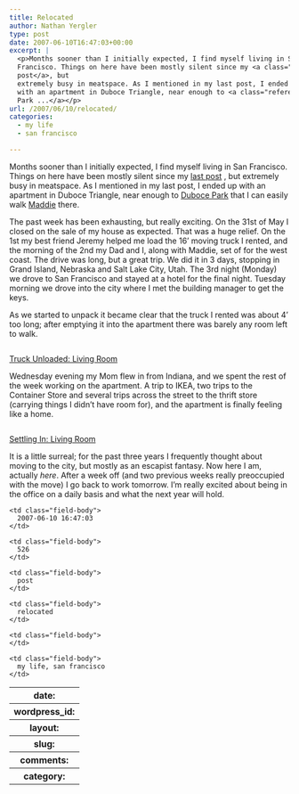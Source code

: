 ```yaml
---
title: Relocated
author: Nathan Yergler
type: post
date: 2007-06-10T16:47:03+00:00
excerpt: |
  <p>Months sooner than I initially expected, I find myself living in San
  Francisco. Things on here have been mostly silent since my <a class="reference external" href="http://yergler.net/blog/2007/05/10/pending-changes/">last
  post</a>, but
  extremely busy in meatspace. As I mentioned in my last post, I ended up
  with an apartment in Duboce Triangle, near enough to <a class="reference external" href="http://dubocepark.com/">Duboce
  Park ...</a></p>
url: /2007/06/10/relocated/
categories:
  - my life
  - san francisco

---
```

Months sooner than I initially expected, I find myself living in San Francisco. Things on here have been mostly silent since my [last post][1] , but extremely busy in meatspace. As I mentioned in my last post, I ended up with an apartment in Duboce Triangle, near enough to [Duboce Park][2]  that I can easily walk [Maddie][3]  there.

The past week has been exhausting, but really exciting. On the 31st of May I closed on the sale of my house as expected. That was a huge relief. On the 1st my best friend Jeremy helped me load the 16’ moving truck I rented, and the morning of the 2nd my Dad and I, along with Maddie, set of for the west coast. The drive was long, but a great trip. We did it in 3 days, stopping in Grand Island, Nebraska and Salt Lake City, Utah. The 3rd night (Monday) we drove to San Francisco and stayed at a hotel for the final night. Tuesday morning we drove into the city where I met the building manager to get the keys.

As we started to unpack it became clear that the truck I rented was about 4’ too long; after emptying it into the apartment there was barely any room left to walk.

<div class="figure">
  <img alt="" src="http://farm2.static.flickr.com/1099/539224662_b7cc33d5a0.jpg" />

  <p class="caption">
    <a class="reference external" href="http://www.flickr.com/photos/nathan_y/539224662/">Truck Unloaded: Living Room</a>
  </p>
</div>

Wednesday evening my Mom flew in from Indiana, and we spent the rest of the week working on the apartment. A trip to <span class="caps">IKEA</span>, two trips to the Container Store and several trips across the street to the thrift store (carrying things I didn’t have room for), and the apartment is finally feeling like a home.

<div class="figure">
  <img alt="" src="http://farm2.static.flickr.com/1013/539225362_9ed1880776.jpg" />

  <p class="caption">
    <a class="reference external" href="http://www.flickr.com/photos/nathan_y/539225362/">Settling In: Living Room</a>
  </p>
</div>

It is a little surreal; for the past three years I frequently thought about moving to the city, but mostly as an escapist fantasy. Now here I am, actually _here_. After a week off (and two previous weeks really preoccupied with the move) I go back to work tomorrow. I’m really excited about being in the office on a daily basis and what the next year will hold.

<table class="docutils field-list" frame="void" rules="none">
  <col class="field-name" /> <col class="field-body" /> <tr class="field">
    <th class="field-name">
      date:
    </th>

    <td class="field-body">
      2007-06-10 16:47:03
    </td>
  </tr>

  <tr class="field">
    <th class="field-name">
      wordpress_id:
    </th>

    <td class="field-body">
      526
    </td>
  </tr>

  <tr class="field">
    <th class="field-name">
      layout:
    </th>

    <td class="field-body">
      post
    </td>
  </tr>

  <tr class="field">
    <th class="field-name">
      slug:
    </th>

    <td class="field-body">
      relocated
    </td>
  </tr>

  <tr class="field">
    <th class="field-name">
      comments:
    </th>

    <td class="field-body">
    </td>
  </tr>

  <tr class="field">
    <th class="field-name">
      category:
    </th>

    <td class="field-body">
      my life, san francisco
    </td>
  </tr>
</table>

 [1]: http://yergler.net/blog/2007/05/10/pending-changes/
 [2]: http://dubocepark.com/
 [3]: http://yergler.net/Madeline